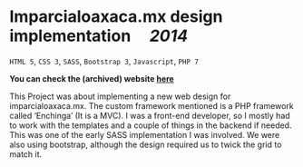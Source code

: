 # Imparcialoaxaca.mx design implementation &nbsp;&nbsp;&nbsp; _2014_

`HTML 5`, `CSS 3`, `SASS`, `Bootstrap 3`, `Javascript`, `PHP 7`

**You can check the (archived) website [here](https://web.archive.org/web/20141214141659/http://imparcialoaxaca.mx/)**

This Project was about implementing a new web design for imparcialoaxaca.mx. The custom framework mentioned is a PHP framework called ‘Enchinga’ (It is a MVC). I was a front-end developer, so I mostly had to work with the templates and a couple of things in the backend if needed. This was one of the early SASS implementation I was involved. We were also using bootstrap, although the design required us to twick the grid to match it.